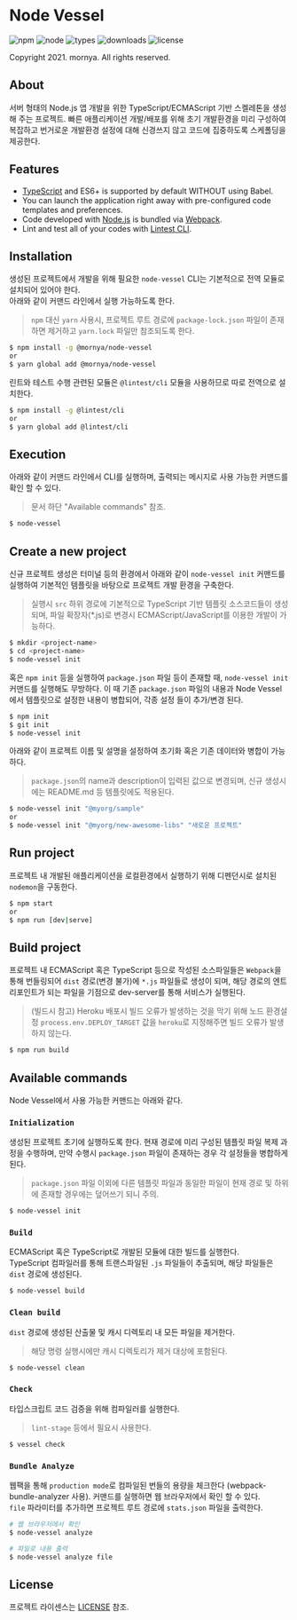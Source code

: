 # Node Vessel
![npm](https://img.shields.io/npm/v/@mornya/node-vessel)
![node](https://img.shields.io/node/v/@mornya/node-vessel)
![types](https://img.shields.io/npm/types/@mornya/node-vessel)
![downloads](https://img.shields.io/npm/dw/@mornya/node-vessel)
![license](https://img.shields.io/npm/l/@mornya/node-vessel)

Copyright 2021. mornya. All rights reserved.

## About
서버 형태의 Node.js 앱 개발을 위한 TypeScript/ECMAScript 기반 스켈레톤을 생성해 주는 프로젝트.
빠른 애플리케이션 개발/배포를 위해 초기 개발환경을 미리 구성하여 복잡하고 번거로운 개발환경 설정에 대해 신경쓰지 않고 코드에 집중하도록 스케폴딩을 제공한다.

## Features
- [TypeScript](https://www.typescriptlang.org/) and ES6+ is supported by default WITHOUT using Babel.
- You can launch the application right away with pre-configured code templates and preferences.
- Code developed with [Node.js](https://nodejs.org/) is bundled via [Webpack](https://webpack.js.org/).
- Lint and test all of your codes with [Lintest CLI](https://npmjs.com/@lintest/cli).

## Installation
생성된 프로젝트에서 개발을 위해 필요한 `node-vessel` CLI는 기본적으로 전역 모듈로 설치되어 있어야 한다.<br>
아래와 같이 커맨드 라인에서 실행 가능하도록 한다.
> `npm` 대신 `yarn` 사용시, 프로젝트 루트 경로에 `package-lock.json` 파일이 존재하면 제거하고 `yarn.lock` 파일만 참조되도록 한다.
```bash
$ npm install -g @mornya/node-vessel
or
$ yarn global add @mornya/node-vessel
```
린트와 테스트 수행 관련된 모듈은 `@lintest/cli` 모듈을 사용하므로 따로 전역으로 설치한다.
```bash
$ npm install -g @lintest/cli
or
$ yarn global add @lintest/cli
```

## Execution
아래와 같이 커맨드 라인에서 CLI를 실행하며, 출력되는 메시지로 사용 가능한 커맨드를 확인 할 수 있다.
> 문서 하단 "Available commands" 참조.
```bash
$ node-vessel
```

## Create a new project
신규 프로젝트 생성은 터미널 등의 환경에서 아래와 같이 `node-vessel init` 커맨드를 실행하여 기본적인 템플릿을 바탕으로 프로젝트 개발 환경을 구축한다.
> 실행시 `src` 하위 경로에 기본적으로 TypeScript 기반 템플릿 소스코드들이 생성되며, 파일 확장자(*.js)로 변경시 ECMAScript/JavaScript를 이용한 개발이 가능하다.
```bash
$ mkdir <project-name>
$ cd <project-name>
$ node-vessel init
```
혹은 `npm init` 등을 실행하여 `package.json` 파일 등이 존재할 때, `node-vessel init` 커맨드를 실행해도 무방하다. 이 때 기존 `package.json` 파일의 내용과 Node Vessel에서 템플릿으로 설정한 내용이 병합되어, 각종 설정 들이 추가/변경 된다.
```bash
$ npm init
$ git init
$ node-vessel init
```
아래와 같이 프로젝트 이름 및 설명을 설정하여 초기화 혹은 기존 데이터와 병합이 가능하다.
> `package.json`의 name과 description이 입력된 값으로 변경되며, 신규 생성시에는 README.md 등 템플릿에도 적용된다.
```bash
$ node-vessel init "@myorg/sample"
or
$ node-vessel init "@myorg/new-awesome-libs" "새로운 프로젝트"
```

## Run project
프로젝트 내 개발된 애플리케이션을 로컬환경에서 실행하기 위해 디펜던시로 설치된 `nodemon`을 구동한다.
```bash
$ npm start
or
$ npm run [dev|serve]
```

## Build project
프로젝트 내 ECMAScript 혹은 TypeScript 등으로 작성된 소스파일들은 `Webpack`을 통해 번들링되어 `dist` 경로(변경 불가)에 `*.js` 파일들로 생성이 되며, 해당 경로의 엔트리포인트가 되는 파일을 기점으로 dev-server를 통해 서비스가 실행된다.
> (빌드시 참고) Heroku 배포시 빌드 오류가 발생하는 것을 막기 위해 노드 환경설정 `process.env.DEPLOY_TARGET` 값을 `heroku`로 지정해주면 빌드 오류가 발생하지 않는다.
```bash
$ npm run build
```

## Available commands
Node Vessel에서 사용 가능한 커맨드는 아래와 같다.

### `Initialization`
생성된 프로젝트 초기에 실행하도록 한다. 현재 경로에 미리 구성된 템플릿 파일 복제 과정을 수행하며, 만약 수행시 `package.json` 파일이 존재하는 경우 각 설정들을 병합하게 된다.
> `package.json` 파일 이외에 다른 템플릿 파일과 동일한 파일이 현재 경로 및 하위에 존재할 경우에는 덮어쓰기 되니 주의.
```bash
$ node-vessel init
```

### `Build`
ECMAScript 혹은 TypeScript로 개발된 모듈에 대한 빌드를 실행한다.<br>
TypeScript 컴파일러를 통해 트랜스파일된 `.js` 파일들이 추출되며, 해당 파일들은 `dist` 경로에 생성된다.
```bash
$ node-vessel build
```

### `Clean build`
`dist` 경로에 생성된 산출물 및 캐시 디렉토리 내 모든 파일을 제거한다.<br>
> 해당 명령 실행시에만 캐시 디렉토리가 제거 대상에 포함된다.
```bash
$ node-vessel clean
```

### `Check`
타입스크립트 코드 검증을 위해 컴파일러를 실행한다.<br>
> `lint-stage` 등에서 필요시 사용한다.
```bash
$ vessel check
```

### `Bundle Analyze`
웹팩을 통해 `production mode`로 컴파일된 번들의 용량을 체크한다 (webpack-bundle-analyzer 사용). 커맨드를 실행하면 웹 브라우저에서 확인 할 수 있다.<br>
`file` 파라미터를 추가하면 프로젝트 루트 경로에 `stats.json` 파일을 출력한다.
```bash
# 웹 브라우저에서 확인
$ node-vessel analyze

# 파일로 내용 출력
$ node-vessel analyze file
```

## License
프로젝트 라이센스는 [LICENSE](https://mornya.github.io/documents/LICENSE-ISC) 참조.
